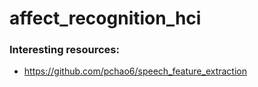 # affect_recognition_hci

### Interesting resources:
- https://github.com/pchao6/speech_feature_extraction
